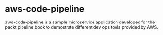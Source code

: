 # aws-code-pipeline #
aws-code-pipeline is a sample microservice application developed for the packt pipeline book to demostrate different dev ops tools provided by AWS.